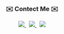 <h3 align="center">✉️ Contect Me ✉️</h3>

<p align="center">
 <a href="matilto:syrhkr00@gmail.com">
  <img src="https://img.shields.io/badge/Gmail-EA4335?style=flat-square&logo=gmail&logoColor=white"/>
 </a>&nbsp 
 <a href="https://instagram.com/ssu_y11?igshid=OGQ5ZDc2ODk2ZA==">
  <img src="https://img.shields.io/badge/Instagram-E4405F?style=flat-square&logo=instagram&logoColor=white"/>
 </a>&nbsp 
 <a href="https://ssucoding.tistory.com/">
  <img src="https://img.shields.io/badge/Blog-000000?style=flat-square&logo=tistory&logoColor=white"/>
 </a>
</p>




